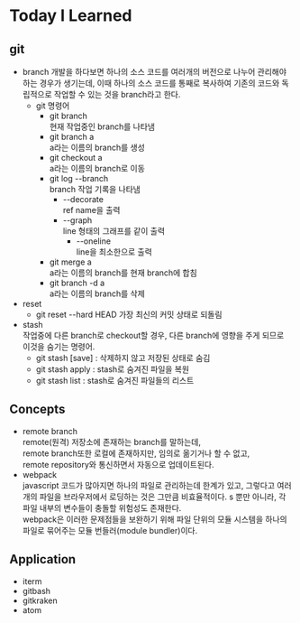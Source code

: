 # Today I Learned
## git
  - branch
    개발을 하다보면 하나의 소스 코드를 여러개의 버전으로 나누어 관리해야 하는 경우가 생기는데,
    이때 하나의 소스 코드를 통째로 복사하여 기존의 코드와 독립적으로 작업할 수 있는 것을 branch라고 한다.
    - git 명령어
      - git branch  
        현재 작업중인 branch를 나타냄
      - git branch a  
        a라는 이름의 branch를 생성
      - git checkout a  
        a라는 이름의 branch로 이동
      - git log --branch  
        branch 작업 기록을 나타냄
        - --decorate  
          ref name을 출력
        - --graph  
          line 형태의 그래프를 같이 출력
          - --oneline  
            line을 최소한으로 출력
      - git merge a  
        a라는 이름의 branch를 현재 branch에 합침
      - git branch -d a  
        a라는 이름의 branch를 삭제
  - reset
      - git reset --hard HEAD
        가장 최신의 커밋 상태로 되돌림
  - stash  
    작업중에 다른 branch로 checkout할 경우, 다른 branch에 영향을 주게 되므로 이것을 숨기는 명령어.
    - git stash [save] : 삭제하지 않고 저장된 상태로 숨김
    - git stash apply : stash로 숨겨진 파일을 복원
    - git stash list : stash로 숨겨진 파일들의 리스트

## Concepts
- remote branch  
  remote(원격) 저장소에 존재하는 branch를 말하는데,  
  remote branch또한 로컬에 존재하지만, 임의로 옮기거나 할 수 없고,  
  remote repository와 통신하면서 자동으로 업데이트된다.
- webpack  
  javascript 코드가 많아지면 하나의 파일로 관리하는데 한계가 있고,
  그렇다고 여러개의 파일을 브라우저에서 로딩하는 것은 그만큼 비효율적이다.  s
  뿐만 아니라, 각 파일 내부의 변수들이 충돌할 위험성도 존재한다.  
  webpack은 이러한 문제점들을 보완하기 위해 파일 단위의 모듈 시스템을 하나의 파일로 묶어주는 모듈 번들러(module bundler)이다.

## Application
- iterm  
- gitbash
- gitkraken
- atom
